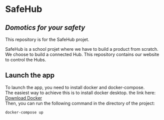 # SafeHub

## _Domotics for your safety_

This repository is for the SafeHub projet.

SafeHub is a school projet where we have to build a product from scratch. We choose to build a connected Hub. This repository contains our website to control the Hubs.

## Launch the app

To launch the app, you need to install docker and docker-compose. <br/>
The easiest way to achieve this is to install docker desktop. the link here:
<a href="https://docs.docker.com/get-docker/">Download Docker</a><br/>
Then, you can run the following command in the directory of the project:
    
```
docker-compose up
```
